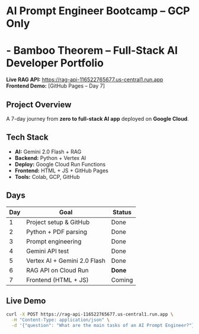 # AI Prompt Engineer Bootcamp – GCP Only

# - Bamboo Theorem – Full-Stack AI Developer Portfolio

**Live RAG API:** https://rag-api-116522765677.us-central1.run.app  
**Frontend Demo:** [GitHub Pages – Day 7]  

## Project Overview
A 7-day journey from **zero to full-stack AI app** deployed on **Google Cloud**.

## Tech Stack
- **AI:** Gemini 2.0 Flash + RAG
- **Backend:** Python + Vertex AI
- **Deploy:** Google Cloud Run Functions
- **Frontend:** HTML + JS + GitHub Pages
- **Tools:** Colab, GCP, GitHub

## Days
| Day | Goal | Status |
|-----|------|--------|
| 1 | Project setup & GitHub | Done |
| 2 | Python + PDF parsing | Done |
| 3 | Prompt engineering | Done |
| 4 | Gemini API test | Done |
| 5 | Vertex AI + Gemini 2.0 Flash | Done |
| 6 | RAG API on Cloud Run | **Done** |
| 7 | Frontend (HTML + JS) | Coming |

## Live Demo
```bash
curl -X POST https://rag-api-116522765677.us-central1.run.app \
  -H "Content-Type: application/json" \
  -d '{"question": "What are the main tasks of an AI Prompt Engineer?"}'